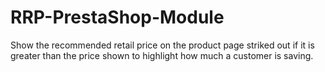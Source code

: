 # RRP-PrestaShop-Module
Show the recommended retail price on the product page striked out if it is greater than the price shown to highlight how much a customer is saving.
